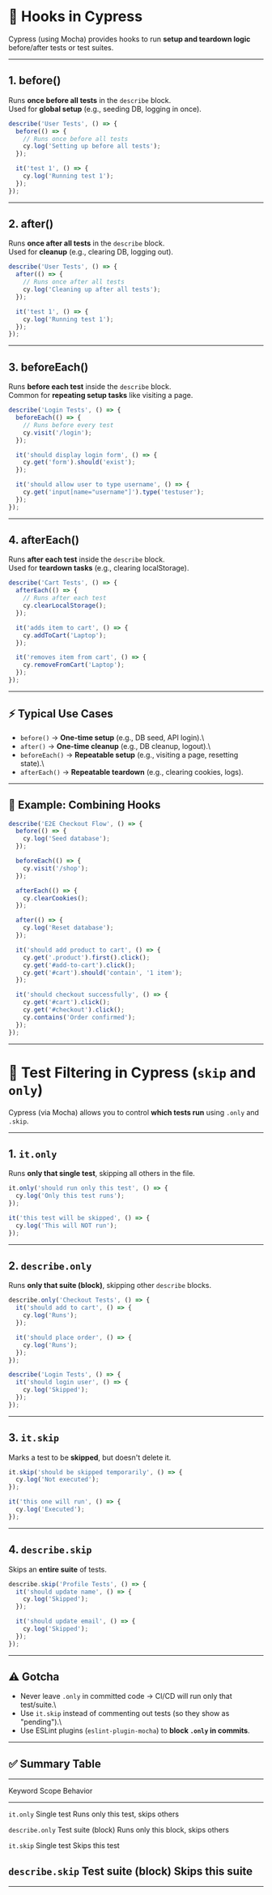 # 🔄 Hooks in Cypress

Cypress (using Mocha) provides hooks to run **setup and teardown logic**
before/after tests or test suites.

------------------------------------------------------------------------

## 1. **before()**

Runs **once before all tests** in the `describe` block.\
Used for **global setup** (e.g., seeding DB, logging in once).

``` js
describe('User Tests', () => {
  before(() => {
    // Runs once before all tests
    cy.log('Setting up before all tests');
  });

  it('test 1', () => {
    cy.log('Running test 1');
  });
});
```

------------------------------------------------------------------------

## 2. **after()**

Runs **once after all tests** in the `describe` block.\
Used for **cleanup** (e.g., clearing DB, logging out).

``` js
describe('User Tests', () => {
  after(() => {
    // Runs once after all tests
    cy.log('Cleaning up after all tests');
  });

  it('test 1', () => {
    cy.log('Running test 1');
  });
});
```

------------------------------------------------------------------------

## 3. **beforeEach()**

Runs **before each test** inside the `describe` block.\
Common for **repeating setup tasks** like visiting a page.

``` js
describe('Login Tests', () => {
  beforeEach(() => {
    // Runs before every test
    cy.visit('/login');
  });

  it('should display login form', () => {
    cy.get('form').should('exist');
  });

  it('should allow user to type username', () => {
    cy.get('input[name="username"]').type('testuser');
  });
});
```

------------------------------------------------------------------------

## 4. **afterEach()**

Runs **after each test** inside the `describe` block.\
Used for **teardown tasks** (e.g., clearing localStorage).

``` js
describe('Cart Tests', () => {
  afterEach(() => {
    // Runs after each test
    cy.clearLocalStorage();
  });

  it('adds item to cart', () => {
    cy.addToCart('Laptop');
  });

  it('removes item from cart', () => {
    cy.removeFromCart('Laptop');
  });
});
```

------------------------------------------------------------------------

## ⚡ Typical Use Cases

-   `before()` → **One-time setup** (e.g., DB seed, API login).\
-   `after()` → **One-time cleanup** (e.g., DB cleanup, logout).\
-   `beforeEach()` → **Repeatable setup** (e.g., visiting a page,
    resetting state).\
-   `afterEach()` → **Repeatable teardown** (e.g., clearing cookies,
    logs).

------------------------------------------------------------------------

## 📝 Example: Combining Hooks

``` js
describe('E2E Checkout Flow', () => {
  before(() => {
    cy.log('Seed database');
  });

  beforeEach(() => {
    cy.visit('/shop');
  });

  afterEach(() => {
    cy.clearCookies();
  });

  after(() => {
    cy.log('Reset database');
  });

  it('should add product to cart', () => {
    cy.get('.product').first().click();
    cy.get('#add-to-cart').click();
    cy.get('#cart').should('contain', '1 item');
  });

  it('should checkout successfully', () => {
    cy.get('#cart').click();
    cy.get('#checkout').click();
    cy.contains('Order confirmed');
  });
});
```

------------------------------------------------------------------------

# 🎯 Test Filtering in Cypress (`skip` and `only`)

Cypress (via Mocha) allows you to control **which tests run** using
`.only` and `.skip`.

------------------------------------------------------------------------

## 1. **`it.only`**

Runs **only that single test**, skipping all others in the file.

``` js
it.only('should run only this test', () => {
  cy.log('Only this test runs');
});

it('this test will be skipped', () => {
  cy.log('This will NOT run');
});
```

------------------------------------------------------------------------

## 2. **`describe.only`**

Runs **only that suite (block)**, skipping other `describe` blocks.

``` js
describe.only('Checkout Tests', () => {
  it('should add to cart', () => {
    cy.log('Runs');
  });

  it('should place order', () => {
    cy.log('Runs');
  });
});

describe('Login Tests', () => {
  it('should login user', () => {
    cy.log('Skipped');
  });
});
```

------------------------------------------------------------------------

## 3. **`it.skip`**

Marks a test to be **skipped**, but doesn't delete it.

``` js
it.skip('should be skipped temporarily', () => {
  cy.log('Not executed');
});

it('this one will run', () => {
  cy.log('Executed');
});
```

------------------------------------------------------------------------

## 4. **`describe.skip`**

Skips an **entire suite** of tests.

``` js
describe.skip('Profile Tests', () => {
  it('should update name', () => {
    cy.log('Skipped');
  });

  it('should update email', () => {
    cy.log('Skipped');
  });
});
```

------------------------------------------------------------------------

## ⚠️ Gotcha

-   Never leave `.only` in committed code → CI/CD will run only that
    test/suite.\
-   Use `it.skip` instead of commenting out tests (so they show as
    "pending").\
-   Use ESLint plugins (`eslint-plugin-mocha`) to **block `.only` in
    commits**.

------------------------------------------------------------------------

## ✅ Summary Table

  ------------------------------------------------------------------------
  Keyword           Scope              Behavior
  ----------------- ------------------ -----------------------------------
  `it.only`         Single test        Runs only this test, skips others

  `describe.only`   Test suite (block) Runs only this block, skips others

  `it.skip`         Single test        Skips this test

  `describe.skip`   Test suite (block) Skips this suite
  ------------------------------------------------------------------------

------------------------------------------------------------------------
